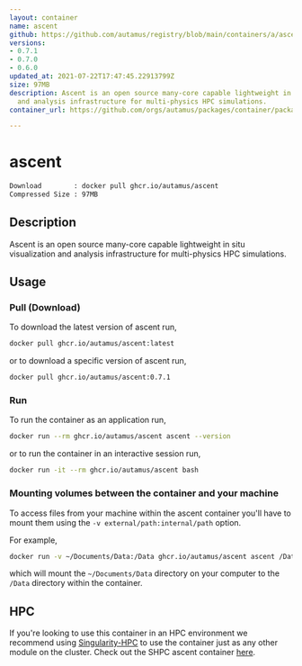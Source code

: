 ```yaml
---
layout: container
name: ascent
github: https://github.com/autamus/registry/blob/main/containers/a/ascent/spack.yaml
versions:
- 0.7.1
- 0.7.0
- 0.6.0
updated_at: 2021-07-22T17:47:45.22913799Z
size: 97MB
description: Ascent is an open source many-core capable lightweight in situ visualization
  and analysis infrastructure for multi-physics HPC simulations.
container_url: https://github.com/orgs/autamus/packages/container/package/ascent

---
```

# ascent
```bash 
Download        : docker pull ghcr.io/autamus/ascent
Compressed Size : 97MB
```

## Description
Ascent is an open source many-core capable lightweight in situ visualization and analysis infrastructure for multi-physics HPC simulations.

## Usage
### Pull (Download)
To download the latest version of ascent run,

```bash
docker pull ghcr.io/autamus/ascent:latest
```

or to download a specific version of ascent run,

```bash
docker pull ghcr.io/autamus/ascent:0.7.1
```
### Run
To run the container as an application run,
```bash
docker run --rm ghcr.io/autamus/ascent ascent --version
```

or to run the container in an interactive session run,
```bash
docker run -it --rm ghcr.io/autamus/ascent bash
```

### Mounting volumes between the container and your machine
To access files from your machine within the ascent container you'll have to mount them using the `-v external/path:internal/path` option.

For example,
```bash
docker run -v ~/Documents/Data:/Data ghcr.io/autamus/ascent ascent /Data/myData.csv
```
which will mount the `~/Documents/Data` directory on your computer to the `/Data` directory within the container.

## HPC
If you're looking to use this container in an HPC environment we recommend using [Singularity-HPC](https://singularity-hpc.readthedocs.io) to use the container just as any other module on the cluster. Check out the SHPC ascent container [here](https://singularityhub.github.io/singularity-hpc/r/ghcr.io-autamus-ascent/).